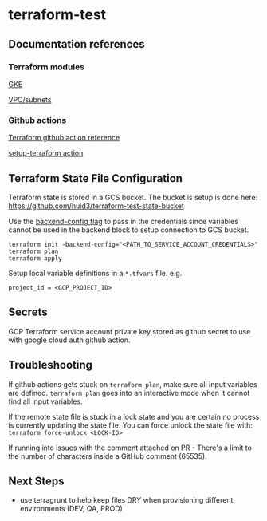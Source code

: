 # terraform-test

## Documentation references

### Terraform modules

[GKE](https://github.com/terraform-google-modules/terraform-google-kubernetes-engine) 

[VPC/subnets](https://github.com/terraform-google-modules/terraform-google-network)

### Github actions

[Terraform github action reference ](https://github.com/hashicorp/learn-terraform-github-actions/blob/main/.github/workflows/terraform.yml)

[setup-terraform action](https://github.com/hashicorp/setup-terraform)

## Terraform State File Configuration

Terraform state is stored in a GCS bucket. The bucket is setup is done here: https://github.com/huid3/terraform-test-state-bucket

Use the [backend-config flag](https://developer.hashicorp.com/terraform/language/settings/backends/configuration#partial-configuration) to pass in the credentials since variables cannot be used in the backend block to setup connection to GCS bucket.

```
terraform init -backend-config="<PATH_TO_SERVICE_ACCOUNT_CREDENTIALS>"
terraform plan
terraform apply
```

Setup local variable definitions in a `*.tfvars` file. e.g.
```
project_id = <GCP_PROJECT_ID>
```
## Secrets
GCP Terraform service account private key stored as github secret to use with google cloud auth github action.

## Troubleshooting
If github actions gets stuck on `terraform plan`, make sure all input variables are defined. `terraform plan` goes into an interactive mode when it cannot find all input variables.

If the remote state file is stuck in a lock state and you are certain no process is currently updating the state file. You can force unlock the state file with: `terraform force-unlock <LOCK-ID>`

If running into issues with the comment attached on PR - There's a limit to the number of characters inside a GitHub comment (65535).

## Next Steps
- use terragrunt to help keep files DRY when provisioning different environments (DEV, QA, PROD)

